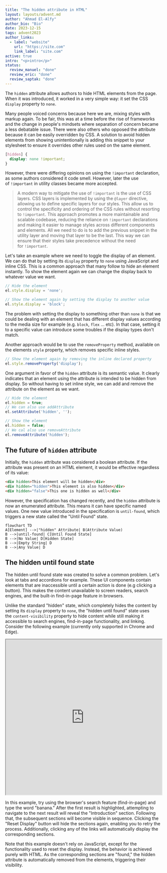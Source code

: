 ```yaml
---
title: "The hidden attribute in HTML"
layout: layouts/advent.md
author: "Ahmad El-Alfy"
author_bio: "Bio"
date: 2023-12-15
tags: advent2023
author_links:
  - label: "website"
    url: "https://site.com"
    link_label: "site.com"
active: true
intro: "<p>intro</p>"
status:
  review_manuel: "done"
  review_eric: "done"
  review_saptak: "done"
---
```

<!-- Manuel:
You mix forms of address. You talk about "authors", but you say "adding this snippet to your…" and most of the time you talk about "we" like "we need to toggle the display". Please choose one form, adress the reader either with "you" or "we". -->


The `hidden` attribute allows authors to hide HTML elements from the page. When it was introduced, it worked in a very simple way: it set the CSS `display` property to `none`.
<!-- Manuel: I've combined the original two sentences because you were saying the same thing twice. -->

Many people voiced concerns because here we are, mixing styles with markup again. To be fair, this was at a time before the rise of frameworks and the change in people's mindsets where separation of concern became a less debatable issue. There were also others who opposed the attribute because it can be easily overridden by CSS. A solution to avoid hidden elements from showing unintentionally is adding this snippet to your stylesheet to ensure it overrides other rules used on the same element.

<!-- Manuel:
1. "many people voiced concerns" <-- Can you find a link to an early discussion or tweet or similar? -->

<!-- Eric: Same sentiment as Manuel for "There were also others" -->

```css
[hidden] {
  display: none !important;
}
```

However, there were differing opinions on using the `!important` declaration, as some authors considered it code smell. However, later the use of `!important` in utility classes became more accepted.

<!-- Eric: Both of these sentences start with "However,". Can we remove one? -->

<blockquote>A modern way to mitigate the use of <code>!important</code> is the use of CSS layers. CSS layers is implemented by using the <code>@layer</code> directive, allowing us to define specific layers for our styles. This allow us to control the specificity and ordering of the CSS rules without resorting to <code>!important</code>. This approach promotes a more maintainable and scalable codebase, reducing the reliance on <code>!important</code> declarations and making it easier to manage styles across different components and elements. All we need to do is to add the previous snippet in the utility layer and moving that layer to be the last. This way we can ensure that their styles take precedence without the need for <code>!important</code>.</blockquote>
<!-- Manuel: source? -->

<!-- Eric: Unsure if you'll touch on this, but there's also the consideration of !important as a way for force immutability. Very helpful for a conditionally-applied attribute selector like `[hidden]`. -->

Let's take an example where we need to toggle the display of an element. We can do that by setting its `display` property to `none` using JavaScript and inline CSS. This is a common approach that many follow to hide an element instantly. To show the element again we can change the display back to whatever value we want.

```javascript
// Hide the element
el.style.display = 'none';

// Show the element again by setting the display to another value
el.style.display = 'block';
```

The problem with setting the display to something other than `none` is that we could be dealing with an element that has different display values according to the media size for example (e.g. `block`, `flex` ... etc). In that case, setting it to a specific value can introduce some troubles if the display types don't match.

Another approach would be to use the `removeProperty` method, available on the elements `style` property, which removes specific inline styles.

```javascript
// Show the element again by removing the inline declared property
el.style.removeProperty('display');
```

One argument in favor of the `hidden` attribute is its semantic value. It clearly indicates that an element using the attribute is intended to be hidden from display. So without having to set inline style, we can add and remove the attribute on the element as we want.

```javascript
// Hide the element
el.hidden = true;
// We can also use addAttribute
el.setAttribute('hidden', '');

// Show the element
el.hidden = false;
// We cal also use removeAttribute
el.removeAttribute('hidden');
```

<!-- Manuel: another argument is that it enables you to hide content from everyone without needing CSS. -->

## The future of `hidden` attribute

Initially, the `hidden` attribute was considered a boolean attribute. If the attribute was present on an HTML element, it would be effective regardless of its value:

```html
<div hidden>This element will be hidden</div>
<div hidden="hidden">This element is also hidden</div>
<div hidden="false">This one is hidden as well</div>
```

However, the specification has changed recently, and the `hidden` attribute is now an enumerated attribute. This means it can have specific named values. One new value introduced in the specification is `until-found`, which triggers a new state called the "Until Found" state.

<!-- Saptak: Can you link to the changed specifications -->

```mermaid
flowchart TD
A[Element] -->|"hidden" Attribute| B(Attribute Value)
B -->|until-found| C[Until Found State]
B -->|No Value| D[Hidden State]
B -->|Empty String| D
B -->|Any Value| D
```
<!-- Manuel: Do we really need this? I find it more confusing than useful. -->

<!-- Eric: Mermaid charts aren't accessible. I'd recommend rendering it in a GitHub preview, screenshotting it, and then suppling it as an image with an alternate description. -->

## The hidden until found state

The hidden until found state was created to solve a common problem. Let's look at tabs and accordions for example. These UI components contain elements that are inaccessible until a certain action is done (e.g clicking a button). This makes the content unavailable to screen readers, search engines, and the built-in find-in-page feature in browsers.

<!-- Manuel: is until-found really suitable for tabs and accordions? once the content is visible, you can't hide it anymore unless you set the attribute again with JS, right? -->

<!-- Eric: Nit, but inacessible and undiscoverable are two different things. Inacessible is it can't be used by an assistive technology user, while undiscoverable means it exists, but nobody can locate it. -->

<!-- Saptak: +1 to what Eric said -->

Unlike the standard "hidden" state, which completely hides the content by setting its `display` property to `none`, the "hidden until found" state uses the `content-visibility` property to hide content while still making it accessible to search engines, find-in-page functionality, and linking. Consider the following example (currently only supported in Chrome and Edge).

<iframe width="100%" height="500" src="https://livecodes.io/?x=code/N4IgLglmA2CmIC4QAkIBM2wHYAICCYYAThAEYCuY8ANCJgM4DGJADpAPZaIgi1gCGAc3qIA2gF1a-RpABusAKJoo7ItyaswvEAFt+RANbkWiUNH5ZB5IfCQALMDujbGnKli1IAPAEIAIgDyAMIAKgCaAAoKOA5OAHwAOlhesdA45pYAvAkg2DmJyXaw-GgFODheOrACOIx2+vTV2SAAqiEAYgC0ABz5SeWV1fwxhCydsACO5BCyzQAanS14nUHsOiz8kKRwObVu2GDNAJIKmbBogrB9uBVVNVj8Vc2yELAA7iyqYLuuHgfNb3QYDsmUwL0YsE6gLQwOoOAgWCgEH40E6TBRsEyAEYAHQABmuA0gMFgcT87EY5CqHi8AHpiXACnSiiUmaR2GgAJ5lCp2LFxABCFmFzP5SXFYBSACY4kcsJgAB7MmUSrzkaA8gbQCBxLzDOxEWAAM2aAGIEcR2Pk5Za0OQZBBOHT+LradqCglvpL3XqYoaTTlTQxmBA2I6sPk-LANKGOMlaS66e6JZ6vD79f6zdVOTp2NB2IJOfkFGAc3mC5zna7kxHJbT1R6bl5lLJ4WhmhaiFaQDF0JgsM1yB4IKijewh2hCeUKiw4ngcKRhQ94fQcBYcLB85ZNuc4ecyHAcEaiNMwDhAMgEC-YAkRjBR0E5a4XsCIRE5oix4lEUvEF5wLC7O0ITQBdH0aeQiBRHADARNBV3YI10n0S4YhfRcIXHVcjXzN4XwRQR-wyMBVwRHBgVgHBLiwchVwAWRo-gcVEABmX85Rweg1go1wh2IV56DhRcHgeVcaPOI9VD2dgYMsHA9EfUhuPvcSchYIj+ARegcjhZR6EgSxpnoOx8LIoodCPLtzIYRoiDPIThXoHEcBCIoLNPFccFkfRkW2CjSPoCAAC9YDhVx8yIOELBAo0ICIHQsGjASF0oDyaOsaAHw3LdBB3ECotqcgiHkNA4UBYEOIQs9sOjOwcBIOp4VwPT9Aa1wIPEsrauGEh5VK4yGvk59KMNbA4U5TccLhQ0Sv-Qq1JCnBJNILs3lwN4ilwVhYCclyKOPU9V0EFacGMN59BA0jGGgGiqCIVcEv0UyKLAdgWEWxDyMIiwwCcvBoFzPS1wyuSORfXB918jjYHOOB6FXAAKDZbI2il9BYABKBcl34VdXCqCy1jIt52BwQFoBA+gWFgRh+L-ej6GGaQqQRTZGflHB6eGRdoFICAAuFHbXKYV5hxixgcAeKp4MQgGz0paA5FyrHhJxtdDQ5hi10pHQWYEOFOaxnm+eRB5IvZg2AHX-30EpjekYYxyIJ6Yk5Zb0A1hmteZh4ait2inO53n+dNnBMCp+UTM4J7Yso7A1ggcXfj0qBKHDQWKLzCmaYOCAxYlx49sk4E+Zdt2ZoNhmWBFsAqThEusBJ7KXxOxo0DpWd+gqWkW0bVMWzbZpg00cNdmMjBsEHYdR3HeVrk9VM7BlKMYzDJ1aUXj0vS8WdduV4Uvo8DzPvMIhLkBooiHQ2BMKPHC8NktTvqYrE8V-P60k+-h2XkTojpnkCkbEXek+eyy5H6Hz-m8Am5lhh6RPDIQqFE0r3kfHeDK4lhg5FcHFHIz9Pw4AiERVc+gKINziigsi941zsyNBpIgmU9KFS5KTKAXUyIjW1AYCi-AWBUxtlgCEgkUrrU2GuXhxQ7pkRJopJ8xAhwGA8tIGuFDMEgFodARoHEqA6F2JJFgjRyBoHYHpWAOgnJChVodY6pFhjQgol5Eg2ZgGcRHElVW2U1yrk+i4tIJdRFwBxmeAAbHiWoOc7iGgRlKfER4wCY0wLAFgcJ6iHXYByUOkEWYoXyvXa8ex1hKPOM-H8OALH73AUAkha5cyyU+rQkxgNIGR0QlQipSVOqhw0gwwqtCITDXYG8cqkEqCrkNNgzAIEEI4FxAAFg4lMKpETow4HhliAArPM2JmMXrTJxEE+Z1h1ZLIRliAA7Jso0cTn6sQ-DM8Q7dN50h7uKWszYZgDxyNmXM+ZCyjz7BPHIvERydDHBOOeW8N4ljLD8ys68VS1lTDvVyxMiAgRyKA-guwS7AnHIIBwUihpTIAOrRjPHgY8Cd1yqAgIIBEcJPhwwPI+Y8hNPpEvLIhFFIF7LCjNgAnGrdGo7IUJYbURlPLIhwAAZQ2IicVkkIhfHIFYaM20WJ3JYms+5tIO6vO7jMXukoKCECjqWKmzRjUvQjCAOIAAlVVZ4-B80frCy1nAmS0nZFyD1qQ4ggAAL60D0pyOApgQAZCsDYbgjA4YuH2B4bgAag0hjYGGiN1hLjcAAFb8C8ivLQtBfjuE8CAXOKyfDwwAOScEUo7Uxmw6iVsaqHCkVIDg4i9ZydGmNgCdyTmeM6RBESyUyC27W7bmDFCoAoOA1IwBVpYJW9GABuTug7h2CBxAiBKRAQiwAVGeUdAADFyJdloDJsi25ZDczz0GMJ8WyztK1AunhOJtXlrqFydp9Me-Y1yEBIMa7aR7V03CMeOjwHaOSchxABRJ2A0Dw3XfhdGSR-UvP7clE1uBR3gbbZBqYL5ORSs3NTF6RAq1uqwEu0DSQqM4hKGgBQ8gPAABk+buBfFWq6CcDCVrhPDTGmQ4g4F7QisAeG504kI2+EjcAZCqHflW0Q6BxBLpxI7BQ0g7Dw3hpuITImxPzy9JuHEjQwAED4kBqtv7sD8ZwM+qeIL-40YlP61DWB3NJpAMG2GRRqgiAQBIZNmhAvBZADG+gERInVETbQACFJEqqDC5ICLN01gkcIPhQLwBA2lvWF8HLeWzXRlMMV0lOXw0WEjZmpAJX81xr+AmpA3mIIBU4NwdZAagA"></iframe>

<!-- Manuel: can you show the HTML tab by default? -->

In this example, try using the browser's search feature (find-in-page) and type the word "banana." After the first result is highlighted, attempting to navigate to the next result will reveal the "Introduction" section. Following that, the subsequent sections will become visible in sequence. Clicking the "Reset Display" button will hide the sections again, enabling you to retry the process. Additionally, clicking any of the links will automatically display the corresponding sections.

<!-- Manuel: Before you explain what the "Reset Display" button does, you should mention that once an element is visible, it won't hide again. That
would make clear what hidden until found does. -->

Note that this example doesn't rely on JavaScript, except for the functionality used to reset the display. Instead, the behavior is achieved purely with HTML. As the corresponding sections are "found," the hidden attribute is automatically removed from the elements, triggering their visibility.

<!-- Manuel: You could close the article by talking about browser support. Do Firefox and Safari plan to implement it. Is there a road map?  -->

<!-- Eric: Similarly, have we tested this with assistive technology for how it handles things like the virtual cursor? -->

<!-- Eric: I think we also need a conclusion here. The post ends abruptly, and I'd like to see a short summary that remphasizes _why_ this is important and worth writing about. -->

